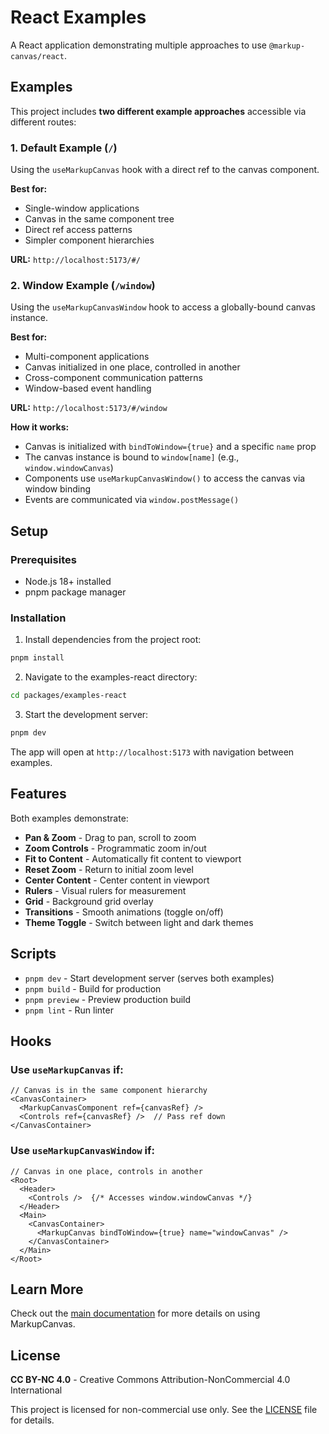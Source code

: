 # React Examples

A React application demonstrating multiple approaches to use `@markup-canvas/react`.

## Examples

This project includes **two different example approaches** accessible via different routes:

### 1. **Default Example** (`/`)
Using the `useMarkupCanvas` hook with a direct ref to the canvas component.

**Best for:**
- Single-window applications
- Canvas in the same component tree
- Direct ref access patterns
- Simpler component hierarchies

**URL:** `http://localhost:5173/#/`

### 2. **Window Example** (`/window`)
Using the `useMarkupCanvasWindow` hook to access a globally-bound canvas instance.

**Best for:**
- Multi-component applications
- Canvas initialized in one place, controlled in another
- Cross-component communication patterns
- Window-based event handling

**URL:** `http://localhost:5173/#/window`

**How it works:**
- Canvas is initialized with `bindToWindow={true}` and a specific `name` prop
- The canvas instance is bound to `window[name]` (e.g., `window.windowCanvas`)
- Components use `useMarkupCanvasWindow()` to access the canvas via window binding
- Events are communicated via `window.postMessage()`

## Setup

### Prerequisites

- Node.js 18+ installed
- pnpm package manager

### Installation

1. Install dependencies from the project root:

```bash
pnpm install
```

2. Navigate to the examples-react directory:

```bash
cd packages/examples-react
```

3. Start the development server:

```bash
pnpm dev
```

The app will open at `http://localhost:5173` with navigation between examples.

## Features

Both examples demonstrate:

- **Pan & Zoom** - Drag to pan, scroll to zoom
- **Zoom Controls** - Programmatic zoom in/out
- **Fit to Content** - Automatically fit content to viewport
- **Reset Zoom** - Return to initial zoom level
- **Center Content** - Center content in viewport
- **Rulers** - Visual rulers for measurement
- **Grid** - Background grid overlay
- **Transitions** - Smooth animations (toggle on/off)
- **Theme Toggle** - Switch between light and dark themes

## Scripts

- `pnpm dev` - Start development server (serves both examples)
- `pnpm build` - Build for production
- `pnpm preview` - Preview production build
- `pnpm lint` - Run linter

## Hooks

### Use `useMarkupCanvas` if:
```tsx
// Canvas is in the same component hierarchy
<CanvasContainer>
  <MarkupCanvasComponent ref={canvasRef} />
  <Controls ref={canvasRef} />  // Pass ref down
</CanvasContainer>
```

### Use `useMarkupCanvasWindow` if:
```tsx
// Canvas in one place, controls in another
<Root>
  <Header>
    <Controls />  {/* Accesses window.windowCanvas */}
  </Header>
  <Main>
    <CanvasContainer>
      <MarkupCanvas bindToWindow={true} name="windowCanvas" />
    </CanvasContainer>
  </Main>
</Root>
```

## Learn More

Check out the [main documentation](../../README.md) for more details on using MarkupCanvas.

## License

**CC BY-NC 4.0** - Creative Commons Attribution-NonCommercial 4.0 International

This project is licensed for non-commercial use only. See the [LICENSE](../../LICENSE) file for details.

